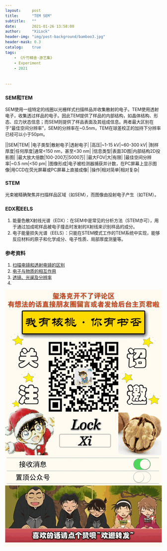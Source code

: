 ```yaml
---
layout:     post
title:      "TEM SEM"
subtitle:   ""
date:       2021-01-26 13:58:00
author:     "XiLock"
header-img: "img/post-background/bamboo3.jpg"
header-mask: 0.3
catalog:    true
tags:
    - 《斤竹精舍·游艺集》
    - Experiment
    - 2021


---
```

### SEM和TEM
SEM使用一组特定的线圈以光栅样式扫描样品并收集散射的电子。TEM使用透射电子，收集透过样品的电子。因此TEM提供了样品的内部结构，如晶体结构、形态、应力状态信息；而SEM则提供了样品表面及其组成信息。两者最大区别在于“最佳空间分辨率”，SEM的分辨率在~0.5nm，TEM在球差校正的加持下分辨率已经可以小于50pm。

||SEM|TEM|
|电子类型|散射电子|透射电子|
|高压|~1-15 kV|~60-300 kV|
|制样厚度|任何厚度|通常<150 nm，甚至<30 nm|
|信息类型|表面3D图|内部结构2D投影图|
|最大放大倍数|100-200万|5000万|
|最大FOV|大|有限|
|最佳空间分辨率|~0.5 nm|<50 pm|
|图像形成|电子被检测器捕获并计数，在PC屏幕上显示图像|用CCD在荧光屏幕或PC屏幕上直接成像|
|操作|相对简单|相对复杂|

### STEM
光束被精确聚焦并扫描样品区域（如SEM），而图像由投射电子产生（如TEM）。

### EDX和EELS
1. 能量色散X射线光谱（EDX）：在SEM中是常见的分析方法（STEM亦可），用于通过加成呢样品被电子撞击时发射的X射线来识别样品的成分。
1. 电子能量损失光谱（EELS）：只能在STEM模式工作的TEM系统中实现，能够反应材料的原子和化学成分、电子性质、局部厚度测量等。

### 参考资料
1. [扫描电镜和透射电镜的区别](https://www.phenom-china.com/blog/details.aspx?id=81)
1. [电子与物质的相互作用](https://zhuanlan.zhihu.com/p/30748610)
1. [透镜、光阑及分辨率](https://zhuanlan.zhihu.com/p/30887563)
1. []()

![](/img/wc-tail.GIF)

